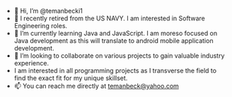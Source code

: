 - 👋 Hi, I’m @temanbecki1
- 👀 I recently retired from the US NAVY. I am interested in Software Engineering roles.
- 🌱 I’m currently learning Java and JavaScript. I am moreso focused on Java development as this will translate to android mobile application development.
- 💞️ I’m looking to collaborate on various projects to gain valuable industry experience. 
- I am interested in all programming projects as I transverse the field to find the exact fit for my unique skillset.
- 📫 You can reach me directly at temanbeck@yahoo.com 

<!---
temanbecki1/temanbecki1 is a ✨ special ✨ repository because its `README.md` (this file) appears on your GitHub profile.
You can click the Preview link to take a look at your changes.
--->
